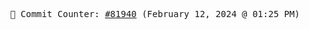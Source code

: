 <p align="center">
    <samp>
        📮 Commit Counter: <a href="https://github.com/Javascript-void0/Javascript-void0/commits/main">#81940</a> (February 12, 2024 @ 01:25 PM)
    </samp>
</p>